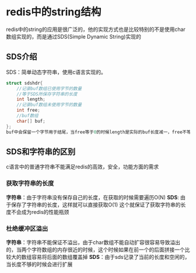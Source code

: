# redis中的string结构
redis中的string的应用是很广泛的，他的实现方式也是比较特别的不是使用char数组实现的，而是通过SDS(Simple Dynamic String)实现的
## SDS介绍
SDS：简单动态字符串，使用c语言实现的。
```c
struct sdshdr{
    //记录buf数组已使用字节的数量
    //等于SDS所保存字符串的长度
    int length; 
    //记录buf数组未使用字节的数量
    int free;
    //buf数组
    char[] buf;
};
buf中会保留一个字节用于结尾，当free等于0的时候length是实际的buf长度减一，free不等于0的时候length+free等于buf的长度
```
## SDS和字符串的区别
c语言中的普通字符串不能满足redis的高效，安全，功能方面的需求
### 获取字符串的长度
**字符串**：由于字符串没有保存自己的长度，在获取的时候需要遍历O(N)
**SDS**: 由于保存了字符串的长度，这样就可以直接获取O(1)
这个就保证了获取字符串的长度不会成为redis的性能瓶颈
### 杜绝缓冲区溢出
**字符串**：字符串不能保证不溢出，由于char数组不能自动扩容很容易导致溢出的，当两个字符数组的内存很近的时候，这个时候如果在前一个的后面拼接一个比较大的数组容易将后面的数组覆盖掉
**SDS**：由于sds记录了当前的长度和空闲的，当长度不够的时候会进行扩展



















